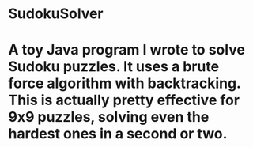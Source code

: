# SudokuSolver
# A toy Java program I wrote to solve Sudoku puzzles. It uses a brute force algorithm with backtracking. This is actually pretty effective for 9x9 puzzles, solving even the hardest ones in a second or two.
